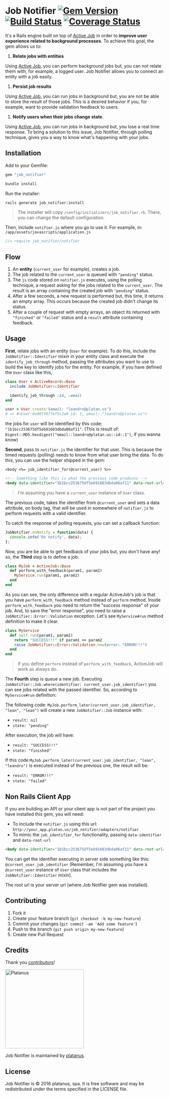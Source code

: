 # Job Notifier [![Gem Version](https://badge.fury.io/rb/job_notifier.svg)](https://badge.fury.io/rb/job_notifier) [![Build Status](https://travis-ci.org/platanus/paperclip_attributes.svg?branch=master)](https://travis-ci.org/platanus/paperclip_attributes) [![Coverage Status](https://coveralls.io/repos/github/platanus/job_notifier/badge.svg)](https://coveralls.io/github/platanus/job_notifier)

It's a Rails engine built on top of [Active Job](https://github.com/rails/activejob) in order to **improve user experience related to background processes**. To achieve this goal, the gem allows us to:

1. **Relate jobs with entities**

 Using [Active Job](https://github.com/rails/activejob), you can perform background jobs but, you can not relate them with, for example, a logged user. Job Notifier allows you to connect an entity with a job easily.

1. **Persist job results**

 Using [Active Job](https://github.com/rails/activejob), you can run jobs in background but, you are not be able to store the result of those jobs. This is a desired behavior if you, for example, want to provide validation feedback to users.

1. **Notify users when their jobs change state.**

 Using [Active Job](https://github.com/rails/activejob), you can run jobs in background but, you lose a real time response. To bring a solution to this issue, Job Notifier, through polling technique,  gives you a way to know what's happening with your jobs.

## Installation

Add to your Gemfile:

```ruby
gem "job_notifier"
```

```bash
bundle install
```

Run the installer:

```bash
rails generate job_notifier:install
```

> The installer will copy `/config/initializers/job_notifier.rb`. There, you can change the default configuration.

Then, include `notifier.js` where you go to use it. For example, in: `/app/assets/javascripts/application.js`

```javascript
//= require job_notifier/notifier
```

## Flow

1. An **entity** (`current_user` for example), creates a job.
1. The job related to the `current_user` is queued with `"pending"` status.
1. The `js` code stored on `notifier.js` executes, using the polling technique, a request asking for the jobs related to the `current_user`. The result is an array containing the created job with `"pending"` status.
1. After a few seconds, a new request is performed but, this time, it returns an empty array. This occurs because the created job didn't change its status.
1. After a couple of request with empty arrays, an object its returned with `"finished"` or `"failed"` status and a `result` attribute containing feedback.

## Usage

**First**, relate jobs with an entity (`User` for example). To do this, include the `JobNotifier::Identifier` mixin
in your entity class and execute the `identify_job_through` method, passing the attributes you want to use to build the key to identify jobs for the entity. For example, if you have defined the `User` class like this,

```ruby
class User < ActiveRecord::Base
  include JobNotifier::Identifier

  identify_job_through :id, :email
end

user = User.create!(email: "leandro@platan.us")
# => #<User:0x007f877ef5c2a8 id: 1, email: "leandro@platan.us">
```

the jobs for `user` will be identified by this code: `"1b1bcc253675df5eb91603dbda06af11"`. (This is result of: `Digest::MD5.hexdigest("email::leandro@platan.us::id::1")`, if you wanna know)

**Second**, pass to `notifier.js` the identifier for that user. This is because the timed requests (polling) needs to know from what user bring the data. To do this, you can use the helper shipped in the gem:

```
<body <%= job_identifier_for(@current_user) %>>
```

```html
<!-- Something like this is what the previous code produces -->
<body data-identifier="1b1bcc253675df5eb91603dbda06af11" data-root-url="/">
```

> I'm assuming you have a `current_user` instance of `User` class.

The previous code, takes the identifier from `@current_user` and sets a data attribute, on body tag, that will be used in somewhere of `notifier.js` to perform requests with a valid identifier.

To catch the response of polling requests, you can set a callback function:

```javascript
JobNotifier.onNotify = function(data) {
  console.info('On notify', data);
};

```

Now, you are be able to get feedback of your jobs but, you don't have any! so, the **Third** step is to define a job.

```ruby
class MyJob < ActiveJob::Base
  def perform_with_feedback(param1, param2)
    MyService.run(param1, param2)
  end
end
```

As you can see, the only difference with a regular ActiveJob's job is that you have `perform_with_feedback` method instead of `perform` method. Inside `perform_with_feedback` you need to return the "success response" of your job. And, to save the "error response", you need to raise a `JobNotifier::Error::Validation` exception. Let's see `MyService#run` method definition to make it clear.

```ruby
class MyService
  def self.run(param1, param2)
    return "SUCCESS!!!" if param1 == param2
    raise JobNotifier::Error::Validation.new(error: "ERROR!!!")
  end
end
```

> If you define `perform` instead of `perform_with_feedback`, ActiveJob will work as always do.

The **Fourth** step is queue a new job. Executing `JobNotifier::Job.where(identifier: current_user.job_identifier)` you can see jobs related with the passed identifier. So, according to `MyService#run` definition:

The following code: `MyJob.perform_later(current_user.job_identifier, "lean", "lean")` will create a new `JobNotifier::Job` instance with:

- `result: nil`
- `state: "pending"`

After execution, the job will have:

- `result: "SUCCESS!!!"`
- `state: "finished"`

If this code `MyJob.perform_later(current_user.job_identifier, "lean", "leandro")` is executed instead of the previous one, the result will be:

- `result: "ERROR!!!"`
- `state: "failed"`

## Non Rails Client App

If you are building an API or your client app is not part of the project you have installed this gem, you will need:

- To include the `notifier.js` using this url: `http://your_app.platan.us/job_notifier/adapters/notifier`
- To mimic the `job_identifier_for` functionality, passing `data-identifier` and `data-root-url`

 ```html
 <body data-identifier="1b1bcc253675df5eb91603dbda06af11" data-root-url="http://your_app.platan.us/">
 ```

 You can get the identifier executing in server side something like this: `@current_user.job_identifier` (Remember, I'm assuming you have a `@current_user` instance of `User` class that includes the `JobNotifier::Identifier` mixin).

 The root url is your server url (where Job Notifier gem was installed).

## Contributing

1. Fork it
2. Create your feature branch (`git checkout -b my-new-feature`)
3. Commit your changes (`git commit -am 'Add some feature'`)
4. Push to the branch (`git push origin my-new-feature`)
5. Create new Pull Request

## Credits

Thank you [contributors](https://github.com/platanus/job_notifier/graphs/contributors)!

<img src="http://platan.us/gravatar_with_text.png" alt="Platanus" width="250"/>

Job Notifier is maintained by [platanus](http://platan.us).

## License

Job Notifier is © 2016 platanus, spa. It is free software and may be redistributed under the terms specified in the LICENSE file.
